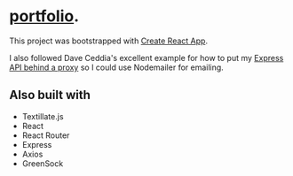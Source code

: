 # [portfolio](http://www.rebeccapalmore.com/).
This project was bootstrapped with [Create React App](https://github.com/facebookincubator/create-react-app).

I also followed Dave Ceddia's excellent example for how to put my [Express API behind a proxy](https://daveceddia.com/create-react-app-express-production/) so I could use Nodemailer for emailing.

## Also built with

* Textillate.js
* React
* React Router
* Express
* Axios
* GreenSock


